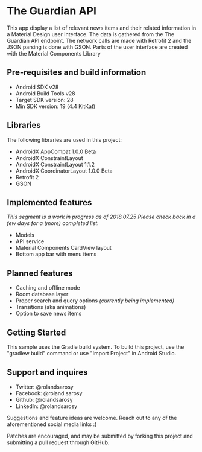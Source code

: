 The Guardian API
===================================

This app display a list of relevant news items and their related information in a Material Design user interface.
The data is gathered from the The Guardian API endpoint.
The network calls are made with Retrofit 2 and the JSON parsing is done with GSON.
Parts of the user interface are created with the Material Components Library

Pre-requisites and build information
-------------------------------------

- Android SDK v28
- Android Build Tools v28
- Target SDK version: 28
- Min SDK version: 19 (4.4 KitKat)

Libraries
---------------
The following libraries are used in this project:

- AndroidX AppCompat 1.0.0 Beta
- AndroidX ConstraintLayout 
- AndroidX ConstraintLayout 1.1.2
- AndroidX CoordinatorLayout 1.0.0 Beta
- Retrofit 2
- GSON

Implemented features
----------------------------------
*This segment is a work in progress as of 2018.07.25
Please check back in a few days for a (more) completed list.*

- Models
- API service
- Material Components CardView layout
- Bottom app bar with menu items

Planned features
----------------------------------

- Caching and offline mode
- Room database layer
- Proper search and query options *(currently being implemented)*
- Transitions (aka animations)
- Option to save news items

Getting Started
---------------
This sample uses the Gradle build system. To build this project, use the
"gradlew build" command or use "Import Project" in Android Studio.

Support and inquires
--------------------

- Twitter: @rolandsarosy
- Facebook: @roland.sarosy
- Github: @rolandsarosy
- LinkedIn: @rolandsarosy

Suggestions and feature ideas are welcome. Reach out to any of the aforementioned social media links :) 

Patches are encouraged, and may be submitted by forking this project and
submitting a pull request through GitHub.
